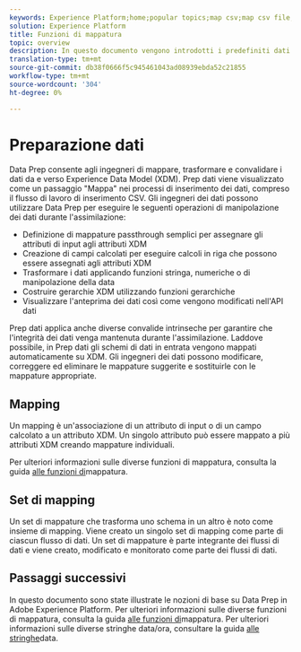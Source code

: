 ```yaml
---
keywords: Experience Platform;home;popular topics;map csv;map csv file;map csv file to xdm;map csv to xdm;ui guide;mapper;mapping;data prep;data preparation;preparing data;
solution: Experience Platform
title: Funzioni di mappatura
topic: overview
description: In questo documento vengono introdotti i predefiniti dati in Adobe Experience Platform.
translation-type: tm+mt
source-git-commit: db38f0666f5c945461043ad08939ebda52c21855
workflow-type: tm+mt
source-wordcount: '304'
ht-degree: 0%

---
```



# Preparazione dati

Data Prep consente agli ingegneri di mappare, trasformare e convalidare i dati da e verso Experience Data Model (XDM). Prep dati viene visualizzato come un passaggio &quot;Mappa&quot; nei processi di inserimento dei dati, compreso il flusso di lavoro di inserimento CSV. Gli ingegneri dei dati possono utilizzare Data Prep per eseguire le seguenti operazioni di manipolazione dei dati durante l&#39;assimilazione:

- Definizione di mappature passthrough semplici per assegnare gli attributi di input agli attributi XDM
- Creazione di campi calcolati per eseguire calcoli in riga che possono essere assegnati agli attributi XDM
- Trasformare i dati applicando funzioni stringa, numeriche o di manipolazione della data
- Costruire gerarchie XDM utilizzando funzioni gerarchiche
- Visualizzare l&#39;anteprima dei dati così come vengono modificati nell&#39;API dati

Prep dati applica anche diverse convalide intrinseche per garantire che l&#39;integrità dei dati venga mantenuta durante l&#39;assimilazione. Laddove possibile, in Prep dati gli schemi di dati in entrata vengono mappati automaticamente su XDM. Gli ingegneri dei dati possono modificare, correggere ed eliminare le mappature suggerite e sostituirle con le mappature appropriate.

## Mapping

Un mapping è un&#39;associazione di un attributo di input o di un campo calcolato a un attributo XDM. Un singolo attributo può essere mappato a più attributi XDM creando mappature individuali.

Per ulteriori informazioni sulle diverse funzioni di mappatura, consulta la guida [alle funzioni di](./functions.md)mappatura.

## Set di mapping

Un set di mappature che trasforma uno schema in un altro è noto come insieme di mapping. Viene creato un singolo set di mapping come parte di ciascun flusso di dati. Un set di mappature è parte integrante dei flussi di dati e viene creato, modificato e monitorato come parte dei flussi di dati.

## Passaggi successivi

In questo documento sono state illustrate le nozioni di base su Data Prep in Adobe Experience Platform. Per ulteriori informazioni sulle diverse funzioni di mappatura, consulta la guida [alle funzioni di](./functions.md)mappatura. Per ulteriori informazioni sulle diverse stringhe data/ora, consultare la guida [alle stringhe](./dates.md)data.